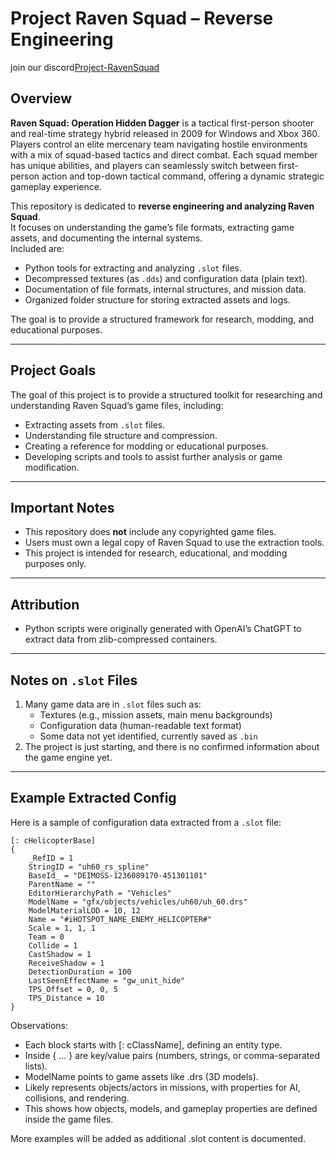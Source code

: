 # Project Raven Squad – Reverse Engineering

join our discord[Project-RavenSquad](https://discord.gg/TN8BgX4xy5)

## Overview
**Raven Squad: Operation Hidden Dagger** is a tactical first-person shooter and real-time strategy hybrid released in 2009 for Windows and Xbox 360. Players control an elite mercenary team navigating hostile environments with a mix of squad-based tactics and direct combat. Each squad member has unique abilities, and players can seamlessly switch between first-person action and top-down tactical command, offering a dynamic strategic gameplay experience.

This repository is dedicated to **reverse engineering and analyzing Raven Squad**.  
It focuses on understanding the game’s file formats, extracting game assets, and documenting the internal systems.  
Included are:
- Python tools for extracting and analyzing `.slot` files.  
- Decompressed textures (as `.dds`) and configuration data (plain text).  
- Documentation of file formats, internal structures, and mission data.  
- Organized folder structure for storing extracted assets and logs.  

The goal is to provide a structured framework for research, modding, and educational purposes.

---

## Project Goals
The goal of this project is to provide a structured toolkit for researching and understanding Raven Squad’s game files, including:
- Extracting assets from `.slot` files.
- Understanding file structure and compression.
- Creating a reference for modding or educational purposes.
- Developing scripts and tools to assist further analysis or game modification.

---

## Important Notes
- This repository does **not** include any copyrighted game files.
- Users must own a legal copy of Raven Squad to use the extraction tools.
- This project is intended for research, educational, and modding purposes only.

---

## Attribution
- Python scripts were originally generated with OpenAI’s ChatGPT to extract data from zlib-compressed containers.

---

## Notes on `.slot` Files
1. Many game data are in `.slot` files such as:
   - Textures (e.g., mission assets, main menu backgrounds)  
   - Configuration data (human-readable text format)  
   - Some data not yet identified, currently saved as `.bin`  
2. The project is just starting, and there is no confirmed information about the game engine yet.

---

## Example Extracted Config

Here is a sample of configuration data extracted from a `.slot` file:

```plaintext
[: cHelicopterBase]
{
    _RefID = 1
    StringID = "uh60_rs_spline"
    BaseId_ = "DEIMOSS-1236089170-451301101"
    ParentName = ""
    EditorHierarchyPath = "Vehicles"
    ModelName = "gfx/objects/vehicles/uh60/uh_60.drs"
    ModelMaterialLOD = 10, 12
    Name = "#iHOTSPOT_NAME_ENEMY_HELICOPTER#"
    Scale = 1, 1, 1
    Team = 0
    Collide = 1
    CastShadow = 1
    ReceiveShadow = 1
    DetectionDuration = 100
    LastSeenEffectName = "gw_unit_hide"
    TPS_Offset = 0, 0, 5
    TPS_Distance = 10
}
```
Observations:
- Each block starts with [: cClassName], defining an entity type.
- Inside { ... } are key/value pairs (numbers, strings, or comma-separated lists).
- ModelName points to game assets like .drs (3D models).
- Likely represents objects/actors in missions, with properties for AI, collisions, and rendering.
- This shows how objects, models, and gameplay properties are defined inside the game files.

More examples will be added as additional .slot content is documented.
